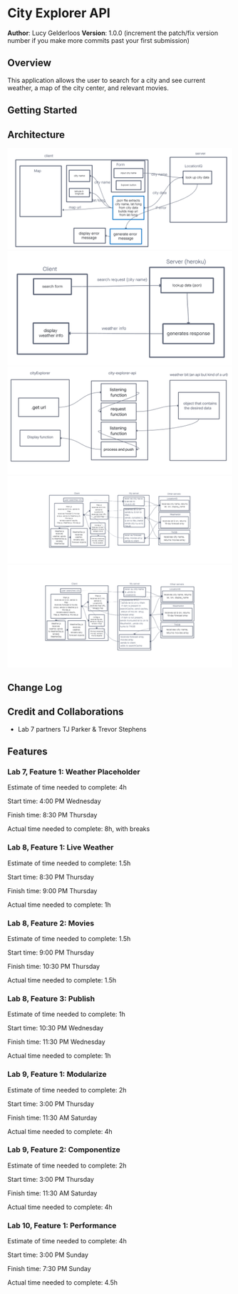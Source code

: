 # City Explorer API

**Author**: Lucy Gelderloos
**Version**: 1.0.0 (increment the patch/fix version number if you make more commits past your first submission)

## Overview

This application allows the user to search for a city and see current weather, a map of the city center, and relevant movies.

## Getting Started
<!-- What are the steps that a user must take in order to build this app on their own machine and get it running? -->

## Architecture

![Day 1 Whiteboard](./img/lab-06-whiteboard.png)
![Day 2 Whiteboard](./img/lab-07-diagram.png)
![Day 3 Whiteboard](./img/lab-08-diagram.png)
![Day 4 Whiteboard](./img/lab-09-diagram.png)
![Day 5 Whiteboard](./img/lab-10-diagram.png)

## Change Log
<!-- Use this area to document the iterative changes made to your application as each feature is successfully implemented. Use time stamps. Here's an example:

01-01-2001 4:59pm - Application now has a fully-functional express server, with a GET route for the location resource. -->

## Credit and Collaborations

- Lab 7 partners TJ Parker & Trevor Stephens

## Features

### Lab 7, Feature 1: Weather Placeholder

Estimate of time needed to complete: 4h

Start time: 4:00 PM Wednesday

Finish time: 8:30 PM Thursday

Actual time needed to complete: 8h, with breaks

### Lab 8, Feature 1: Live Weather

Estimate of time needed to complete: 1.5h

Start time: 8:30 PM Thursday

Finish time: 9:00 PM Thursday

Actual time needed to complete: 1h

### Lab 8, Feature 2: Movies

Estimate of time needed to complete: 1.5h

Start time: 9:00 PM Thursday

Finish time: 10:30 PM Thursday

Actual time needed to complete: 1.5h

### Lab 8, Feature 3: Publish

Estimate of time needed to complete: 1h

Start time: 10:30 PM Wednesday

Finish time: 11:30 PM Wednesday

Actual time needed to complete: 1h

### Lab 9, Feature 1: Modularize

Estimate of time needed to complete: 2h

Start time: 3:00 PM Thursday

Finish time: 11:30 AM Saturday

Actual time needed to complete: 4h

### Lab 9, Feature 2: Componentize

Estimate of time needed to complete: 2h

Start time: 3:00 PM Thursday

Finish time: 11:30 AM Saturday

Actual time needed to complete: 4h

### Lab 10, Feature 1: Performance

Estimate of time needed to complete: 4h

Start time: 3:00 PM Sunday

Finish time: 7:30 PM Sunday

Actual time needed to complete: 4.5h
